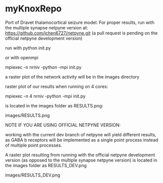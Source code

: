 # myKnoxRepo

Port of Dravet thalamocortical seizure model.
For proper results, run with the multiple synapse netpyne version at: 
https://github.com/jchen6727/netpyne.git 
(a pull request is pending on the official netpyne development version)

run with
python init.py

or with openmpi

mpiexec -n <numcores> nrniv -python -mpi init.py

a raster plot of the network activity will be in the images directory

raster plot of our results when running on 4 cores:

mpiexec -n 4 nrniv -python -mpi init.py

is located in the images folder as RESULTS.png:

images/RESULTS.png

NOTE IF YOU ARE USING OFFICIAL NETPYNE VERSION:

working with the current dev branch of netpyne will yield different results,
as GABA b receptors will be implemented as a single point process instead of
multiple point processes.

A raster plot resulting from running with the official netpyne development 
version (as opposed to the multiple synapse netpyne version) is located in the
images folder as RESULTS_DEV.png

images/RESULTS_DEV.png





